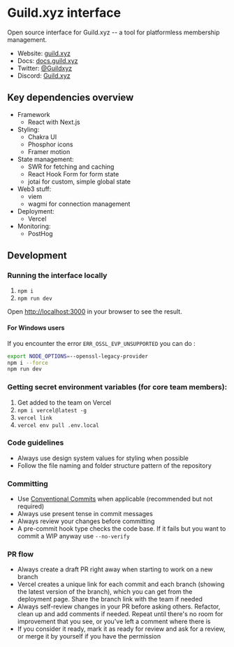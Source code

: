 # Guild.xyz interface

Open source interface for Guild.xyz -- a tool for platformless membership management.

- Website: [guild.xyz](https://guild.xyz)
- Docs: [docs.guild.xyz](https://docs.guild.xyz/)
- Twitter: [@Guildxyz](https://twitter.com/guildxyz)
- Discord: [Guild.xyz](https://discord.gg/guildxyz)

## Key dependencies overview

- Framework
  - React with Next.js
- Styling:
  - Chakra UI
  - Phosphor icons
  - Framer motion
- State management:
  - SWR for fetching and caching
  - React Hook Form for form state
  - jotai for custom, simple global state
- Web3 stuff:
  - viem
  - wagmi for connection management
- Deployment:
  - Vercel
- Monitoring:
  - PostHog

## Development

### Running the interface locally

1. `npm i`
2. `npm run dev`

Open [http://localhost:3000](http://localhost:3000) in your browser to see the result.

#### For Windows users

If you encounter the error `ERR_OSSL_EVP_UNSUPPORTED` you can do :

```bash
export NODE_OPTIONS=--openssl-legacy-provider
npm i --force
npm run dev
```

### Getting secret environment variables (for core team members):

1. Get added to the team on Vercel
1. `npm i vercel@latest -g`
1. `vercel link`
1. `vercel env pull .env.local`

### Code guidelines

- Always use design system values for styling when possible
- Follow the file naming and folder structure pattern of the repository

### Committing

- Use [Conventional Commits](https://www.conventionalcommits.org/en/v1.0.0/) when applicable (recommended but not required)
- Always use present tense in commit messages
- Always review your changes before committing
- A pre-commit hook type checks the code base. If it fails but you want to commit a WIP anyway use `--no-verify`

### PR flow

- Always create a draft PR right away when starting to work on a new branch
- Vercel creates a unique link for each commit and each branch (showing the latest version of the branch), which you can get from the deployment page. Share the branch link with the team if needed
- Always self-review changes in your PR before asking others. Refactor, clean up and add comments if needed. Repeat until there's no room for improvement that you see, or you've left a comment where there is
- If you consider it ready, mark it as ready for review and ask for a review, or merge it by yourself if you have the permission
